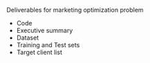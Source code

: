 Deliverables for marketing optimization problem
- Code
- Executive summary
- Dataset
- Training and Test sets
- Target client list
